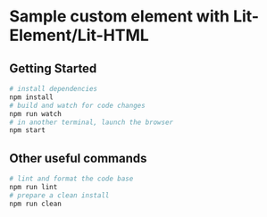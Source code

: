 # Sample custom element with Lit-Element/Lit-HTML

## Getting Started

```bash
# install dependencies
npm install
# build and watch for code changes
npm run watch
# in another terminal, launch the browser
npm start
```

## Other useful commands

```bash
# lint and format the code base
npm run lint
# prepare a clean install
npm run clean
```
